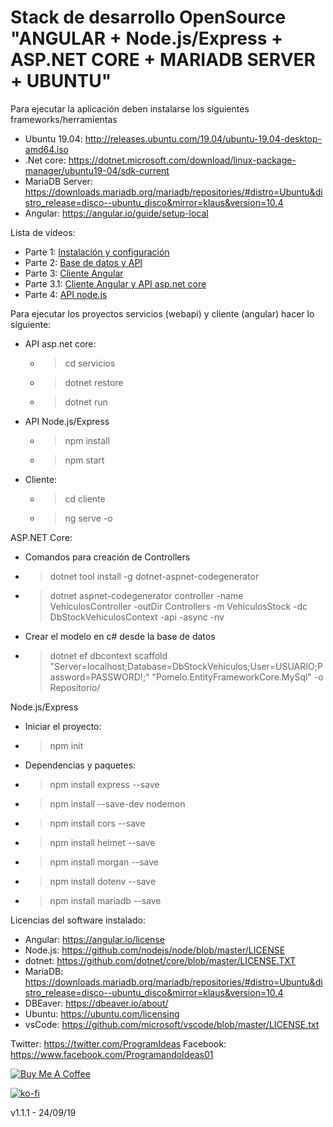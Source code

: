 # Stack de desarrollo OpenSource "ANGULAR + Node.js/Express + ASP.NET CORE + MARIADB SERVER + UBUNTU"

Para ejecutar la aplicación deben instalarse los siguientes frameworks/herramientas
 - Ubuntu 19.04: http://releases.ubuntu.com/19.04/ubuntu-19.04-desktop-amd64.iso
 - .Net core: https://dotnet.microsoft.com/download/linux-package-manager/ubuntu19-04/sdk-current
 - MariaDB Server: https://downloads.mariadb.org/mariadb/repositories/#distro=Ubuntu&distro_release=disco--ubuntu_disco&mirror=klaus&version=10.4
 - Angular: https://angular.io/guide/setup-local
 
 Lista de videos:
  - Parte 1: [Instalación y configuración](https://youtu.be/AOiksdi3SHM)
  - Parte 2: [Base de datos y API](https://youtu.be/Z8A7nE__EXg)
  - Parte 3: [Cliente Angular](https://youtu.be/dMsqDVshQ2E)
  - Parte 3.1: [Cliente Angular y API asp.net core](https://youtu.be/If_maEd8H14)
  - Parte 4: [API node.js](https://youtu.be/t_xz2oZsf_s)
 
Para ejecutar los proyectos servicios (webapi) y cliente (angular) hacer lo siguiente:
 - API asp.net core:
     - > cd servicios
     - > dotnet restore
     - > dotnet run
 - API Node.js/Express
     - > npm install
     - > npm start
 - Cliente:
     - > cd cliente
     - > ng serve -o
    
ASP.NET Core:
- Comandos para creación de Controllers
 - > dotnet tool install -g dotnet-aspnet-codegenerator
 - > dotnet aspnet-codegenerator controller -name VehiculosController -outDir Controllers -m VehiculosStock -dc DbStockVehiculosContext -api -async -nv

- Crear el modelo en c# desde la base de datos
 - > dotnet ef dbcontext scaffold "Server=localhost;Database=DbStockVehiculos;User=USUARIO;Password=PASSWORD!;" "Pomelo.EntityFrameworkCore.MySql" -o Repositorio/

Node.js/Express
- Iniciar el proyecto:
 - > npm init

- Dependencias y paquetes:
 - > npm install express --save
 - > npm install --save-dev nodemon
 - > npm install cors --save
 - > npm install helmet --save
 - > npm install morgan --save
 - > npm install dotenv --save
 - > npm install mariadb --save

Licencias del software instalado:
 - Angular: https://angular.io/license
 - Node.js: https://github.com/nodejs/node/blob/master/LICENSE
 - dotnet: https://github.com/dotnet/core/blob/master/LICENSE.TXT
 - MariaDB: https://downloads.mariadb.org/mariadb/repositories/#distro=Ubuntu&distro_release=disco--ubuntu_disco&mirror=klaus&version=10.4
 - DBEaver: https://dbeaver.io/about/
 - Ubuntu: https://ubuntu.com/licensing
 - vsCode: https://github.com/microsoft/vscode/blob/master/LICENSE.txt
 
Twitter: https://twitter.com/ProgramIdeas
Facebook: https://www.facebook.com/ProgramandoIdeas01

<a href="https://www.buymeacoffee.com/CFVh8qe" target="_blank"><img src="https://bmc-cdn.nyc3.digitaloceanspaces.com/BMC-button-images/custom_images/orange_img.png" alt="Buy Me A Coffee" style="height: auto !important;width: auto !important;" ></a>

[![ko-fi](https://www.ko-fi.com/img/githubbutton_sm.svg)](https://ko-fi.com/W7W314DUU)

v1.1.1 - 24/09/19
